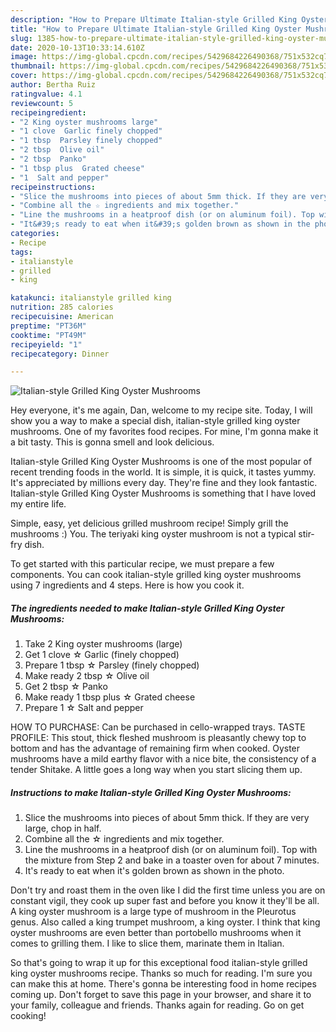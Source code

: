 ```yaml
---
description: "How to Prepare Ultimate Italian-style Grilled King Oyster Mushrooms"
title: "How to Prepare Ultimate Italian-style Grilled King Oyster Mushrooms"
slug: 1385-how-to-prepare-ultimate-italian-style-grilled-king-oyster-mushrooms
date: 2020-10-13T10:33:14.610Z
image: https://img-global.cpcdn.com/recipes/5429684226490368/751x532cq70/italian-style-grilled-king-oyster-mushrooms-recipe-main-photo.jpg
thumbnail: https://img-global.cpcdn.com/recipes/5429684226490368/751x532cq70/italian-style-grilled-king-oyster-mushrooms-recipe-main-photo.jpg
cover: https://img-global.cpcdn.com/recipes/5429684226490368/751x532cq70/italian-style-grilled-king-oyster-mushrooms-recipe-main-photo.jpg
author: Bertha Ruiz
ratingvalue: 4.1
reviewcount: 5
recipeingredient:
- "2 King oyster mushrooms large"
- "1 clove  Garlic finely chopped"
- "1 tbsp  Parsley finely chopped"
- "2 tbsp  Olive oil"
- "2 tbsp  Panko"
- "1 tbsp plus  Grated cheese"
- "1  Salt and pepper"
recipeinstructions:
- "Slice the mushrooms into pieces of about 5mm thick. If they are very large, chop in half."
- "Combine all the ☆ ingredients and mix together."
- "Line the mushrooms in a heatproof dish (or on aluminum foil). Top with the mixture from Step 2 and bake in a toaster oven for about 7 minutes."
- "It&#39;s ready to eat when it&#39;s golden brown as shown in the photo."
categories:
- Recipe
tags:
- italianstyle
- grilled
- king

katakunci: italianstyle grilled king 
nutrition: 285 calories
recipecuisine: American
preptime: "PT36M"
cooktime: "PT49M"
recipeyield: "1"
recipecategory: Dinner

---
```



![Italian-style Grilled King Oyster Mushrooms](https://img-global.cpcdn.com/recipes/5429684226490368/751x532cq70/italian-style-grilled-king-oyster-mushrooms-recipe-main-photo.jpg)

Hey everyone, it's me again, Dan, welcome to my recipe site. Today, I will show you a way to make a special dish, italian-style grilled king oyster mushrooms. One of my favorites food recipes. For mine, I'm gonna make it a bit tasty. This is gonna smell and look delicious.

Italian-style Grilled King Oyster Mushrooms is one of the most popular of recent trending foods in the world. It is simple, it is quick, it tastes yummy. It's appreciated by millions every day. They're fine and they look fantastic. Italian-style Grilled King Oyster Mushrooms is something that I have loved my entire life.

Simple, easy, yet delicious grilled mushroom recipe! Simply grill the mushrooms :) You. The teriyaki king oyster mushroom is not a typical stir-fry dish.


To get started with this particular recipe, we must prepare a few components. You can cook italian-style grilled king oyster mushrooms using 7 ingredients and 4 steps. Here is how you cook it.

<!--inarticleads1-->

##### The ingredients needed to make Italian-style Grilled King Oyster Mushrooms:

1. Take 2 King oyster mushrooms (large)
1. Get 1 clove ☆ Garlic (finely chopped)
1. Prepare 1 tbsp ☆ Parsley (finely chopped)
1. Make ready 2 tbsp ☆ Olive oil
1. Get 2 tbsp ☆ Panko
1. Make ready 1 tbsp plus ☆ Grated cheese
1. Prepare 1 ☆ Salt and pepper


HOW TO PURCHASE: Can be purchased in cello-wrapped trays. TASTE PROFILE: This stout, thick fleshed mushroom is pleasantly chewy top to bottom and has the advantage of remaining firm when cooked. Oyster mushrooms have a mild earthy flavor with a nice bite, the consistency of a tender Shitake. A little goes a long way when you start slicing them up. 

<!--inarticleads2-->

##### Instructions to make Italian-style Grilled King Oyster Mushrooms:

1. Slice the mushrooms into pieces of about 5mm thick. If they are very large, chop in half.
1. Combine all the ☆ ingredients and mix together.
1. Line the mushrooms in a heatproof dish (or on aluminum foil). Top with the mixture from Step 2 and bake in a toaster oven for about 7 minutes.
1. It&#39;s ready to eat when it&#39;s golden brown as shown in the photo.


Don&#39;t try and roast them in the oven like I did the first time unless you are on constant vigil, they cook up super fast and before you know it they&#39;ll be all. A king oyster mushroom is a large type of mushroom in the Pleurotus genus. Also called a king trumpet mushroom, a king oyster. I think that king oyster mushrooms are even better than portobello mushrooms when it comes to grilling them. I like to slice them, marinate them in Italian. 

So that's going to wrap it up for this exceptional food italian-style grilled king oyster mushrooms recipe. Thanks so much for reading. I'm sure you can make this at home. There's gonna be interesting food in home recipes coming up. Don't forget to save this page in your browser, and share it to your family, colleague and friends. Thanks again for reading. Go on get cooking!
